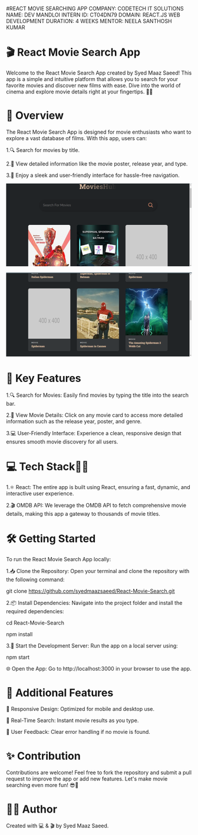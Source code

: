 #REACT MOVIE SEARCHING APP
COMPANY: CODETECH IT SOLUTIONS
NAME: DEV MANDLOI
INTERN ID: CT04DN79
DOMAIN: REACT.JS WEB DEVELOPMENT
DURATION: 4 WEEKS
MENTOR: NEELA SANTHOSH KUMAR




<h1>🎬 React Movie Search App</h1>
Welcome to the React Movie Search App created by Syed Maaz Saeed! This app is a simple and intuitive platform that allows you to search for your favorite movies and discover new films with ease. Dive into the world of cinema and explore movie details right at your fingertips. 🎥🍿

<h1>🌟 Overview</h1>

The React Movie Search App is designed for movie enthusiasts who want to explore a vast database of films. With this app, users can:

1.🔍 Search for movies by title.

2.📝 View detailed information like the movie poster, release year, and type.

3.🎨 Enjoy a sleek and user-friendly interface for hassle-free navigation.

![App Screenshot](https://github.com/syedmaazsaeed/React-Movie-Search/raw/main/public/assets/images/Movie-Hub-Preview.png)

![App Screenshot 2](https://github.com/syedmaazsaeed/React-Movie-Search/raw/main/public/assets/images/Screenshot%20(870).png)



<h1>🚀 Key Features</h1>

1.🔍 Search for Movies: Easily find movies by typing the title into the search bar.

2.📝 View Movie Details: Click on any movie card to access more detailed information such as the release year, poster, and genre.

3.💻 User-Friendly Interface: Experience a clean, responsive design that ensures smooth movie discovery for all users.

<h1>💻 Tech Stack🎥🍿</h1>

1.⚛️ React: The entire app is built using React, ensuring a fast, dynamic, and interactive user experience.

2.🎬 OMDB API: We leverage the OMDB API to fetch comprehensive movie details, making this app a gateway to thousands of movie titles.

<h1>🛠️ Getting Started</h1>

 To run the React Movie Search App locally:

1.📥 Clone the Repository: Open your terminal and clone the repository with the following command:

git clone https://github.com/syedmaazsaeed/React-Movie-Search.git

2.📦 Install Dependencies: Navigate into the project folder and install the required dependencies:

cd React-Movie-Search

npm install

3.🚀 Start the Development Server: Run the app on a local server using:

npm start

🌐 Open the App: Go to http://localhost:3000 in your browser to use the app.

<h1>🧩 Additional Features</h1>

🎨 Responsive Design: Optimized for mobile and desktop use.

🔁 Real-Time Search: Instant movie results as you type.

💬 User Feedback: Clear error handling if no movie is found.


<h1>✨ Contribution</h1>
Contributions are welcome! Feel free to fork the repository and submit a pull request to improve the app or add new features. Let's make movie searching even more fun! 😎🎥

<h1>👨‍💻 Author</h1>

Created with 💻 & 🎬 by Syed Maaz Saeed.

